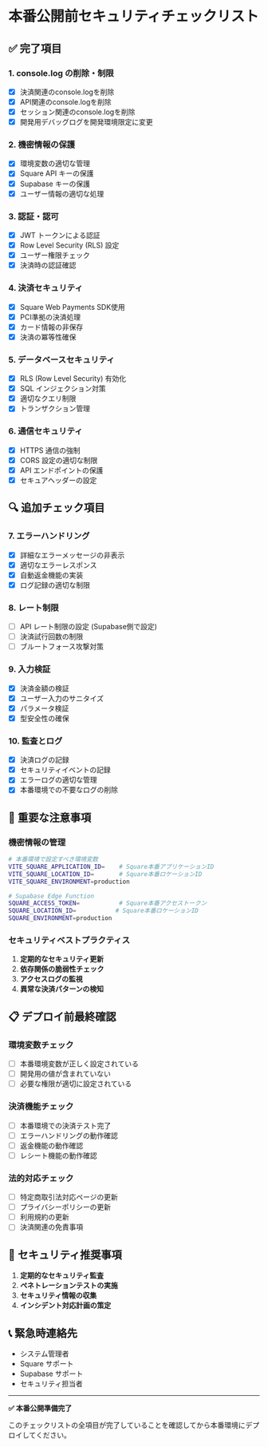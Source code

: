 # 本番公開前セキュリティチェックリスト

## ✅ 完了項目

### 1. **console.log の削除・制限**
- [x] 決済関連のconsole.logを削除
- [x] API関連のconsole.logを削除
- [x] セッション関連のconsole.logを削除
- [x] 開発用デバッグログを開発環境限定に変更

### 2. **機密情報の保護**
- [x] 環境変数の適切な管理
- [x] Square API キーの保護
- [x] Supabase キーの保護
- [x] ユーザー情報の適切な処理

### 3. **認証・認可**
- [x] JWT トークンによる認証
- [x] Row Level Security (RLS) 設定
- [x] ユーザー権限チェック
- [x] 決済時の認証確認

### 4. **決済セキュリティ**
- [x] Square Web Payments SDK使用
- [x] PCI準拠の決済処理
- [x] カード情報の非保存
- [x] 決済の冪等性確保

### 5. **データベースセキュリティ**
- [x] RLS (Row Level Security) 有効化
- [x] SQL インジェクション対策
- [x] 適切なクエリ制限
- [x] トランザクション管理

### 6. **通信セキュリティ**
- [x] HTTPS 通信の強制
- [x] CORS 設定の適切な制限
- [x] API エンドポイントの保護
- [x] セキュアヘッダーの設定

## 🔍 追加チェック項目

### 7. **エラーハンドリング**
- [x] 詳細なエラーメッセージの非表示
- [x] 適切なエラーレスポンス
- [x] 自動返金機能の実装
- [x] ログ記録の適切な制限

### 8. **レート制限**
- [ ] API レート制限の設定 (Supabase側で設定)
- [ ] 決済試行回数の制限
- [ ] ブルートフォース攻撃対策

### 9. **入力検証**
- [x] 決済金額の検証
- [x] ユーザー入力のサニタイズ
- [x] パラメータ検証
- [x] 型安全性の確保

### 10. **監査とログ**
- [x] 決済ログの記録
- [x] セキュリティイベントの記録
- [x] エラーログの適切な管理
- [x] 本番環境での不要なログの削除

## 🚨 重要な注意事項

### 機密情報の管理
```bash
# 本番環境で設定すべき環境変数
VITE_SQUARE_APPLICATION_ID=    # Square本番アプリケーションID
VITE_SQUARE_LOCATION_ID=       # Square本番ロケーションID
VITE_SQUARE_ENVIRONMENT=production

# Supabase Edge Function
SQUARE_ACCESS_TOKEN=           # Square本番アクセストークン
SQUARE_LOCATION_ID=           # Square本番ロケーションID
SQUARE_ENVIRONMENT=production
```

### セキュリティベストプラクティス
1. **定期的なセキュリティ更新**
2. **依存関係の脆弱性チェック**
3. **アクセスログの監視**
4. **異常な決済パターンの検知**

## 📋 デプロイ前最終確認

### 環境変数チェック
- [ ] 本番環境変数が正しく設定されている
- [ ] 開発用の値が含まれていない
- [ ] 必要な権限が適切に設定されている

### 決済機能チェック
- [ ] 本番環境での決済テスト完了
- [ ] エラーハンドリングの動作確認
- [ ] 返金機能の動作確認
- [ ] レシート機能の動作確認

### 法的対応チェック
- [ ] 特定商取引法対応ページの更新
- [ ] プライバシーポリシーの更新
- [ ] 利用規約の更新
- [ ] 決済関連の免責事項

## 🔐 セキュリティ推奨事項

1. **定期的なセキュリティ監査**
2. **ペネトレーションテストの実施**
3. **セキュリティ情報の収集**
4. **インシデント対応計画の策定**

## 📞 緊急時連絡先

- システム管理者
- Square サポート
- Supabase サポート
- セキュリティ担当者

---

**✅ 本番公開準備完了**

このチェックリストの全項目が完了していることを確認してから本番環境にデプロイしてください。